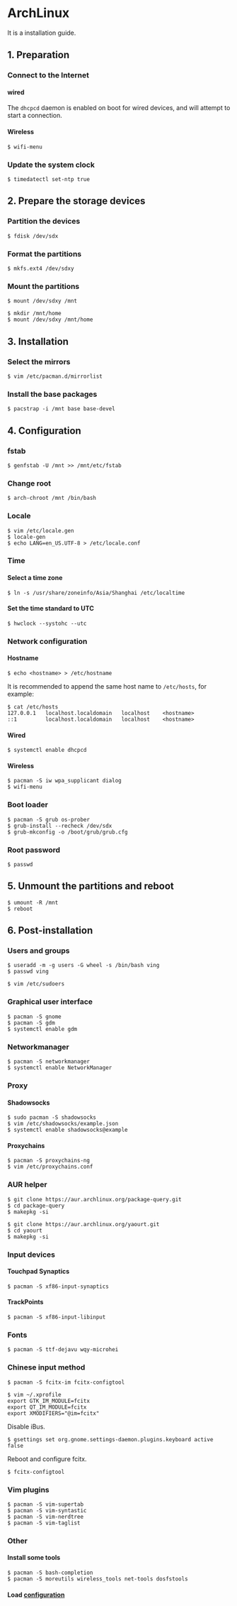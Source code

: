 # ArchLinux

It is a installation guide.

## 1. Preparation

### Connect to the Internet

#### wired

The ```dhcpcd``` daemon is enabled on boot for wired devices, and will attempt to start a connection. 

#### Wireless

```
$ wifi-menu
```

### Update the system clock

```
$ timedatectl set-ntp true
```

## 2. Prepare the storage devices

### Partition the devices

```
$ fdisk /dev/sdx
```

### Format the partitions

```
$ mkfs.ext4 /dev/sdxy
```

### Mount the partitions

```
$ mount /dev/sdxy /mnt
```

```
$ mkdir /mnt/home
$ mount /dev/sdxy /mnt/home
```

## 3. Installation

### Select the mirrors

```
$ vim /etc/pacman.d/mirrorlist
```

### Install the base packages

```
$ pacstrap -i /mnt base base-devel
```

## 4. Configuration

### fstab

```
$ genfstab -U /mnt >> /mnt/etc/fstab
```

### Change root

```
$ arch-chroot /mnt /bin/bash
```

### Locale

```
$ vim /etc/locale.gen
$ locale-gen
$ echo LANG=en_US.UTF-8 > /etc/locale.conf
```

### Time

#### Select a time zone

```
$ ln -s /usr/share/zoneinfo/Asia/Shanghai /etc/localtime
```

#### Set the time standard to UTC

```
$ hwclock --systohc --utc
```

### Network configuration

#### Hostname

```
$ echo <hostname> > /etc/hostname
```

It is recommended to append the same host name to ```/etc/hosts```, for example:

```
$ cat /etc/hosts
127.0.0.1   localhost.localdomain   localhost    <hostname>
::1         localhost.localdomain   localhost    <hostname>
```

#### Wired

```
$ systemctl enable dhcpcd
```

#### Wireless

```
$ pacman -S iw wpa_supplicant dialog
$ wifi-menu
```

### Boot loader

```
$ pacman -S grub os-prober
$ grub-install --recheck /dev/sdx
$ grub-mkconfig -o /boot/grub/grub.cfg
```

### Root password

```
$ passwd
```

## 5. Unmount the partitions and reboot

```
$ umount -R /mnt
$ reboot
```

## 6. Post-installation

### Users and groups

```
$ useradd -m -g users -G wheel -s /bin/bash ving
$ passwd ving
```

```
$ vim /etc/sudoers
```

### Graphical user interface

```
$ pacman -S gnome
$ pacman -S gdm
$ systemctl enable gdm
```

### Networkmanager

```
$ pacman -S networkmanager
$ systemctl enable NetworkManager
```

### Proxy

#### Shadowsocks

```
$ sudo pacman -S shadowsocks
$ vim /etc/shadowsocks/example.json
$ systemctl enable shadowsocks@example
```

#### Proxychains

```
$ pacman -S proxychains-ng
$ vim /etc/proxychains.conf
```

### AUR helper

```
$ git clone https://aur.archlinux.org/package-query.git
$ cd package-query
$ makepkg -si
```

```
$ git clone https://aur.archlinux.org/yaourt.git
$ cd yaourt
$ makepkg -si
```

### Input devices

#### Touchpad Synaptics

```
$ pacman -S xf86-input-synaptics
```

#### TrackPoints

```
$ pacman -S xf86-input-libinput
```

### Fonts

```
$ pacman -S ttf-dejavu wqy-microhei
```

### Chinese input method

```
$ pacman -S fcitx-im fcitx-configtool
```

```
$ vim ~/.xprofile
export GTK_IM_MODULE=fcitx
export QT_IM_MODULE=fcitx
export XMODIFIERS="@im=fcitx"
```

Disable iBus.

```
$ gsettings set org.gnome.settings-daemon.plugins.keyboard active false
```

Reboot and configure fcitx.

```
$ fcitx-configtool
```

### Vim plugins

```
$ pacman -S vim-supertab
$ pacman -S vim-syntastic
$ pacman -S vim-nerdtree
$ pacman -S vim-taglist
```

### Other

#### Install some tools

```
$ pacman -S bash-completion
$ pacman -S moreutils wireless_tools net-tools dosfstools
```

#### Load [configuration](/md/config.md)
